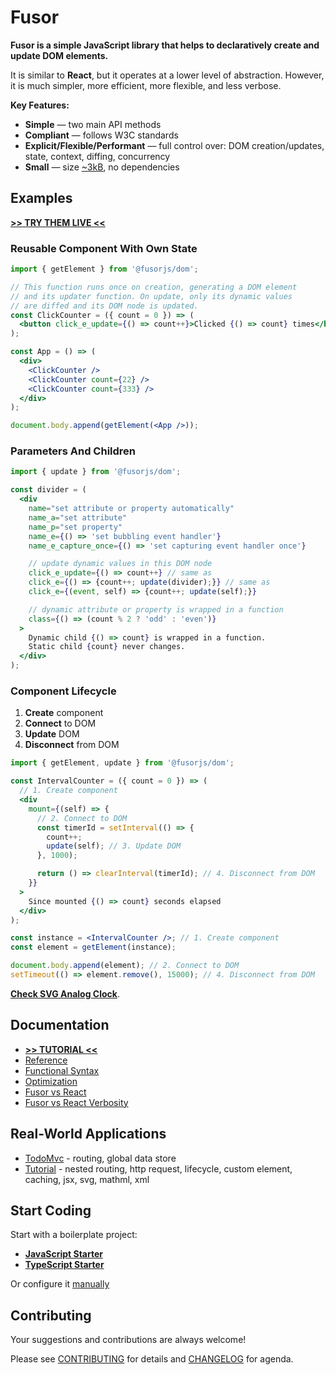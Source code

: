 # Fusor

**Fusor is a simple JavaScript library that helps to declaratively create and update DOM elements.**

It is similar to **React**, but it operates at a lower level of abstraction. However, it is much simpler, more efficient, more flexible, and less verbose.

**Key Features:**

- **Simple** ― two main API methods
- **Compliant** ― follows W3C standards
- **Explicit/Flexible/Performant** ― full control over: DOM creation/updates, state, context, diffing, concurrency
- **Small** ― size [~3kB](https://bundlephobia.com/package/@fusorjs/dom@2.5.2), no dependencies

## Examples

[**>> TRY THEM LIVE <<**](https://codesandbox.io/p/sandbox/4m7r37?file=%2Fsrc%2Fapp.jsx)

### Reusable Component With Own State

<!-- #### JSX Syntax -->

<!-- prettier-ignore -->
```jsx
import { getElement } from '@fusorjs/dom';

// This function runs once on creation, generating a DOM element
// and its updater function. On update, only its dynamic values
// are diffed and its DOM node is updated.
const ClickCounter = ({ count = 0 }) => (
  <button click_e_update={() => count++}>Clicked {() => count} times</button>
);

const App = () => (
  <div>
    <ClickCounter />
    <ClickCounter count={22} />
    <ClickCounter count={333} />
  </div>
);

document.body.append(getElement(<App />));
```

<!-- #### Alternative Functional Syntax

```js
import { button } from '@fusorjs/dom/html';

const ClickCounter = (count = 0) =>
  button({ click_e_update: () => count++ }, 'Clicked ', () => count, ' times');
``` -->

### Parameters And Children

<!-- prettier-ignore -->
```jsx
import { update } from '@fusorjs/dom';

const divider = (
  <div
    name="set attribute or property automatically"
    name_a="set attribute"
    name_p="set property"
    name_e={() => 'set bubbling event handler'}
    name_e_capture_once={() => 'set capturing event handler once'}

    // update dynamic values in this DOM node
    click_e_update={() => count++} // same as
    click_e={() => {count++; update(divider);}} // same as
    click_e={(event, self) => {count++; update(self);}}

    // dynamic attribute or property is wrapped in a function
    class={() => (count % 2 ? 'odd' : 'even')}
  >
    Dynamic child {() => count} is wrapped in a function.
    Static child {count} never changes.
  </div>
);
```

<!-- [Options' Reference](docs/reference.md#parameter-keys): -->

<!-- ### Controlled Uppercase Component

```jsx
const UppercaseInput = ({value = ''}) => (
  <input
    value={() => value}
    input_e_update={(event) => (value = event.target.value.toUpperCase())}
  />
);
``` -->

### Component Lifecycle

1. **Create** component
2. **Connect** to DOM
3. **Update** DOM
4. **Disconnect** from DOM

<!-- prettier-ignore -->
```jsx
import { getElement, update } from '@fusorjs/dom';

const IntervalCounter = ({ count = 0 }) => (
  // 1. Create component
  <div
    mount={(self) => {
      // 2. Connect to DOM
      const timerId = setInterval(() => {
        count++;
        update(self); // 3. Update DOM
      }, 1000);

      return () => clearInterval(timerId); // 4. Disconnect from DOM
    }}
  >
    Since mounted {() => count} seconds elapsed
  </div>
);

const instance = <IntervalCounter />; // 1. Create component
const element = getElement(instance);

document.body.append(element); // 2. Connect to DOM
setTimeout(() => element.remove(), 15000); // 4. Disconnect from DOM
```

<!-- ### Routing

```tsx
import {getRoute, Route, mountRoute} from '../share/route';
export const RouteLink = (title: string, route: Route) =>
  a(
    {
      href: `#${route}`,
      class: () => clsx(getRoute() === route && 'selected'),
      mount: mountRoute,
    },
    title,
  );
``` -->

[**Check SVG Analog Clock**](https://codesandbox.io/p/sandbox/fusor-analog-clock-jsx-hqs5x9?file=%2Fsrc%2Findex.tsx).

## Documentation

- [**>> TUTORIAL <<**](docs/tutorial.md)
- [Reference](docs/reference.md)
- [Functional Syntax](docs/functional-notation.md)
- [Optimization](docs/optimisation.md)
- [Fusor vs React](docs/fusor-vs-react.md)
- [Fusor vs React Verbosity](docs/fusor-vs-react-verbosity.md)

## Real-World Applications

- [TodoMvc](https://github.com/fusorjs/todomvc) - routing, global data store
- [Tutorial](https://github.com/fusorjs/tutorial) - nested routing, http request, lifecycle, custom element, caching, jsx, svg, mathml, xml

## Start Coding

Start with a boilerplate project:

- [**JavaScript Starter**](https://github.com/fusorjs/dom-starter-jsx-webpack)
- [**TypeScript Starter**](https://github.com/fusorjs/dom-starter-tsx-webpack)

Or configure it [manually](docs/reference.md#install)

## Contributing

Your suggestions and contributions are always welcome!

Please see [CONTRIBUTING](CONTRIBUTING.md) for details and [CHANGELOG](CHANGELOG.md) for agenda.
